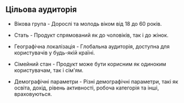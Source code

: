 ## Цільова аудиторія

- Вікова група - Дорослі та молодь віком від 18 до 60 років.

- Стать - Продукт спрямований як до чоловіків, так і до жінок.

- Географічна локалізація - Глобальна аудиторія, доступна для користувачів у будь-якій країні.

- Сімейний стан - Продукт може бути корисним як одиноким користувачам, так і сім'ям.

- Демографічні параметри - Різні демографічні параметри, такі як освіта, дохід, рівень активності, робоча категорія та інші, враховуються.
